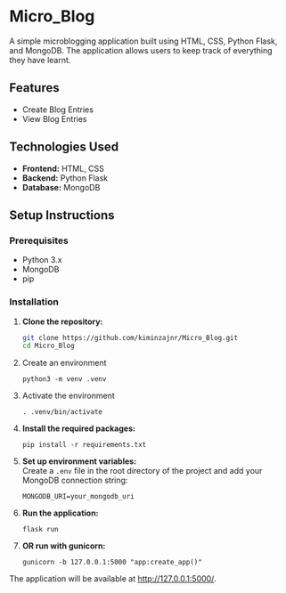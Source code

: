 # Micro_Blog

A simple microblogging application built using HTML, CSS, Python Flask, and MongoDB. The application allows users to keep track of everything they have learnt.

## Features

- Create Blog Entries 
- View Blog Entries

## Technologies Used

- **Frontend:** HTML, CSS
- **Backend:** Python Flask
- **Database:** MongoDB

## Setup Instructions

### Prerequisites

- Python 3.x
- MongoDB
- pip

### Installation

1. **Clone the repository:**

   ```bash
   git clone https://github.com/kiminzajnr/Micro_Blog.git
   cd Micro_Blog

2. Create an environment
    ```
    python3 -m venv .venv

3. Activate the environment
    ```
    . .venv/bin/activate

4. **Install the required packages:**
    ```
    pip install -r requirements.txt

5. **Set up environment variables:**  
    Create a `.env` file in the root directory of the project and add your MongoDB connection string:
    ```
    MONGODB_URI=your_mongodb_uri

6. **Run the application:**
    ```
    flask run

7. **OR run with gunicorn:**
    ```
    gunicorn -b 127.0.0.1:5000 "app:create_app()"

The application will be available at http://127.0.0.1:5000/.
